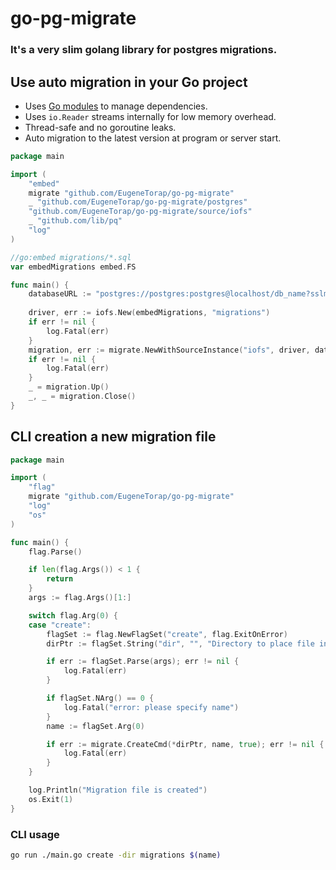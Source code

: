 # go-pg-migrate
### It's a very slim golang library for postgres migrations.

## Use auto migration in your Go project

* Uses [Go modules](https://golang.org/cmd/go/#hdr-Modules__module_versions__and_more) to manage dependencies.
* Uses `io.Reader` streams internally for low memory overhead.
* Thread-safe and no goroutine leaks.
* Auto migration to the latest version at program or server start.

```go
package main

import (
    "embed"
    migrate "github.com/EugeneTorap/go-pg-migrate"
    _ "github.com/EugeneTorap/go-pg-migrate/postgres"
    "github.com/EugeneTorap/go-pg-migrate/source/iofs"
    _ "github.com/lib/pq"
	"log"
)

//go:embed migrations/*.sql
var embedMigrations embed.FS

func main() {
    databaseURL := "postgres://postgres:postgres@localhost/db_name?sslmode=disable"
	
    driver, err := iofs.New(embedMigrations, "migrations")
    if err != nil {
		log.Fatal(err)
    }
    migration, err := migrate.NewWithSourceInstance("iofs", driver, databaseURL)
    if err != nil {
		log.Fatal(err)
    }
    _ = migration.Up()
    _, _ = migration.Close()
}
```

## CLI creation a new migration file

```go
package main

import (
	"flag"
	migrate "github.com/EugeneTorap/go-pg-migrate"
	"log"
	"os"
)

func main() {
	flag.Parse()

	if len(flag.Args()) < 1 {
		return
	}
	args := flag.Args()[1:]

	switch flag.Arg(0) {
	case "create":
		flagSet := flag.NewFlagSet("create", flag.ExitOnError)
		dirPtr := flagSet.String("dir", "", "Directory to place file in (default: current working directory)")

		if err := flagSet.Parse(args); err != nil {
			log.Fatal(err)
		}

		if flagSet.NArg() == 0 {
			log.Fatal("error: please specify name")
		}
		name := flagSet.Arg(0)

		if err := migrate.CreateCmd(*dirPtr, name, true); err != nil {
			log.Fatal(err)
		}
	}

	log.Println("Migration file is created")
	os.Exit(1)
}
```

### CLI usage

```bash
go run ./main.go create -dir migrations $(name)
```
